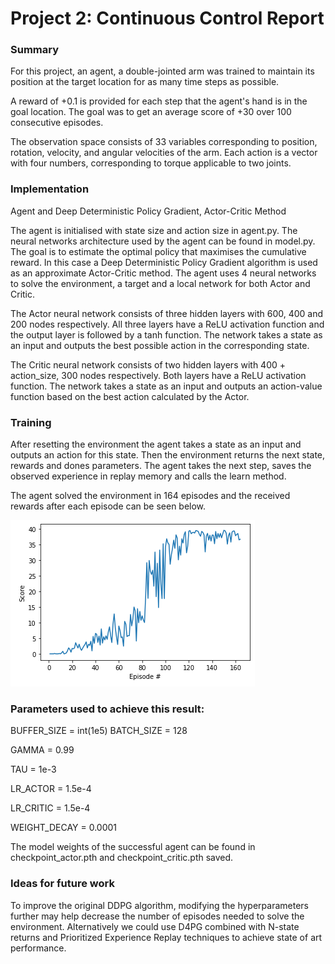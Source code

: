 # Project 2: Continuous Control Report
### Summary
For this project, an agent, a double-jointed arm was trained to maintain its position at the target location for as many time steps as possible.

A reward of +0.1 is provided for each step that the agent's hand is in the goal location. The goal was to get an average score of +30 over 100 consecutive episodes.

The observation space consists of 33 variables corresponding to position, rotation, velocity, and angular velocities of the arm. Each action is a vector with four numbers, corresponding to torque applicable to two joints.

### Implementation
Agent and Deep Deterministic Policy Gradient, Actor-Critic Method

The agent is initialised with state size and action size in agent.py. The neural networks architecture used by the agent can be found in model.py. The goal is to estimate the optimal policy that maximises the cumulative reward. In this case a Deep Deterministic Policy Gradient algorithm is used as an approximate Actor-Critic method. The agent uses 4 neural networks to solve the environment, a target and a local network for both Actor and Critic.

The Actor neural network consists of three hidden layers with 600, 400 and 200 nodes respectively. All three layers have a ReLU activation function and the output layer is followed by a tanh function. The network takes a state as an input and outputs the best possible action in the corresponding state.

The Critic neural network consists of two hidden layers with 400 + action_size, 300 nodes respectively. Both layers have a ReLU activation function. The network takes a state as an input and outputs an action-value function based on the best action calculated by the Actor.

### Training
After resetting the environment the agent takes a state as an input and outputs an action for this state. Then the environment returns the next state, rewards and dones parameters. The agent takes the next step, saves the observed experience in replay memory and calls the learn method.

The agent solved the environment in 164 episodes and the received rewards after each episode can be seen below.

![reward](rewards.png)

### Parameters used to achieve this result:

BUFFER_SIZE = int(1e5) BATCH_SIZE = 128

GAMMA = 0.99

TAU = 1e-3

LR_ACTOR = 1.5e-4

LR_CRITIC = 1.5e-4

WEIGHT_DECAY = 0.0001

The model weights of the successful agent can be found in checkpoint_actor.pth and checkpoint_critic.pth saved.

### Ideas for future work
To improve the original DDPG algorithm, modifying the hyperparameters further may help decrease the number of episodes needed to solve the environment. Alternatively we could use D4PG combined with N-state returns and Prioritized Experience Replay techniques to achieve state of art performance.
